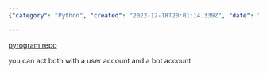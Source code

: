 ```yaml
---
{"category": "Python", "created": "2022-12-18T20:01:14.339Z", "date": "2022-12-18 20:01:14", "description": "Pyrogram is a Telegram bot library written in Python, enabling interaction with both user and bot accounts.", "modified": "2022-12-18T20:02:11.805Z", "tags": ["Pyrogram", "Telegram bot library", "Python programming language", "Interacting with user and bot accounts", "Telegram bots"], "title": "telegram bot: pyrogram"}

---
```


[pyrogram repo](https://github.com/pyrogram/pyrogram)

you can act both with a user account and a bot account

